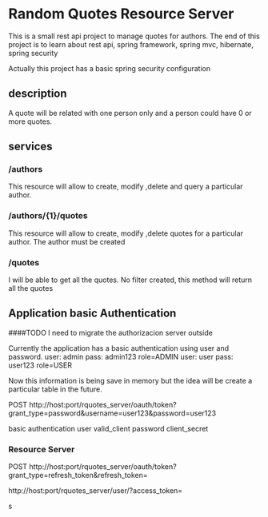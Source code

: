# Random Quotes Resource Server

This is a small rest api project to manage quotes for authors.
The end of this project is to learn about rest api, spring framework, spring mvc, hibernate, spring security  

Actually this project has a basic spring security configuration


## description  
A quote will be related with one person only and a person could have 0 or more quotes.

## services

### /authors

This resource will allow to create, modify ,delete and query a particular author.

### /authors/{1}/quotes

This resource will allow  to create, modify ,delete quotes for a particular author. The author must be created   

### /quotes

I will be able to get all the quotes. No filter created, this method will return all the quotes


## Application basic Authentication

####TODO 
I need to migrate the authorizacion server outside 

Currently the application has a basic authentication using user and password.
user: admin pass: admin123 role=ADMIN
user: user pass: user123 role=USER

Now this information is being save in memory but the idea will be create a particular table in the future.

POST http://host:port/rquotes_server/oauth/token?grant_type=password&username=user123&password=user123

basic authentication
user valid_client
password client_secret

### Resource Server 

POST http://host:port/rquotes_server/oauth/token?grant_type=refresh_token&refresh_token=<token>

http://host:port/rquotes_server/user/?access_token=<token>

s